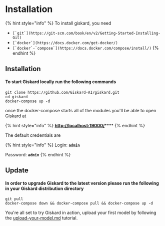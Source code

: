 # Installation

{% hint style="info" %}
To install giskard, you need

* ``[`git`](https://git-scm.com/book/en/v2/Getting-Started-Installing-Git)``
* ``[`docker`](https://docs.docker.com/get-docker/)``
* ``[`docker`-`compose`](https://docs.docker.com/compose/install/)``
{% endhint %}

## Installation

#### To start Giskard locally run the following commands

```shell
git clone https://github.com/Giskard-AI/giskard.git
cd giskard
docker-compose up -d
```

once the docker-compose starts all of the modules you'll be able to open Giskard at

{% hint style="info" %}
[**http://localhost:19000/**](http://localhost:19000)****
{% endhint %}

The default credentials are

{% hint style="info" %}
Login: **`admin`**

Password: **`admin`**
{% endhint %}

## Update

#### In order to upgrade Giskard to the latest version please run the following in your Giskard distribution directory

```shell
git pull
docker-compose down && docker-compose pull && docker-compose up -d
```

You're all set to try Giskard in action, upload your first model by following the [upload-your-model.md](upload-your-model.md "mention") tutorial.
